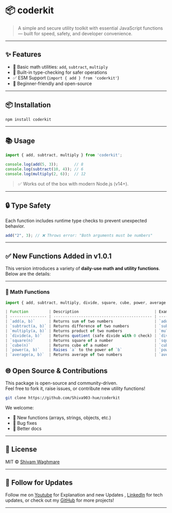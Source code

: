 
# 📦 coderkit

> A simple and secure utility toolkit with essential JavaScript functions — built for speed, safety, and developer convenience.

---

## ✨ Features

- 🧮 Basic math utilities: `add`, `subtract`, `multiply`
- 🔐 Built-in type-checking for safer operations
- ✅ ESM Support (`import { add } from 'coderkit'`)
- 🧠 Beginner-friendly and open-source

---

## 📦 Installation

```bash
npm install coderkit
```

---

## 📚 Usage

```js
import { add, subtract, multiply } from 'coderkit';

console.log(add(5, 3));       // 8
console.log(subtract(10, 4)); // 6
console.log(multiply(2, 6));  // 12
```

> ✅ Works out of the box with modern Node.js (v14+).

---

## 🔒 Type Safety

Each function includes runtime type checks to prevent unexpected behavior.

```js
add("2", 3); // ❌ Throws error: "Both arguments must be numbers"
```

---

## ✅ New Functions Added in v1.0.1

This version introduces a variety of **daily-use math and utility functions**. Below are the details:

---

### 📂 Math Functions

```js
import { add, subtract, multiply, divide, square, cube, power, average } from 'coderkit/math';

| Function         | Description                                 | Example                 |
| ---------------- | ------------------------------------------- | ----------------------- |
| `add(a, b)`      | Returns sum of two numbers                  | `add(2, 3)` ➝ `5`       |
| `subtract(a, b)` | Returns difference of two numbers           | `subtract(5, 3)` ➝ `2`  |
| `multiply(a, b)` | Returns product of two numbers              | `multiply(4, 5)` ➝ `20` |
| `divide(a, b)`   | Returns quotient (safe divide with 0 check) | `divide(10, 2)` ➝ `5`   |
| `square(n)`      | Returns square of a number                  | `square(4)` ➝ `16`      |
| `cube(n)`        | Returns cube of a number                    | `cube(3)` ➝ `27`        |
| `power(a, b)`    | Raises `a` to the power of `b`              | `power(2, 3)` ➝ `8`     |
| `average(a, b)`  | Returns average of two numbers              | `average(4, 6)` ➝ `5`   |

```
## 🌐 Open Source & Contributions

This package is open-source and community-driven.  
Feel free to fork it, raise issues, or contribute new utility functions!

```bash
git clone https://github.com/Shiva903-hue/coderkit
```

We welcome:
- 🚀 New functions (arrays, strings, objects, etc.)
- 🐛 Bug fixes
- 📖 Better docs

---

## 📄 License

MIT © [Shivam Waghmare](https://github.com/Shiva903-hue)

---

## 🔗 Follow for Updates

Follow me on [Youtube](https://www.youtube.com/@CodeAstraX) for Explanation and new Updates , [LinkedIn](https://www.linkedin.com/in/shivam-waghmare/) for tech updates, or check out my [GitHub](https://github.com/Shiva903-hue) for more projects!

---
